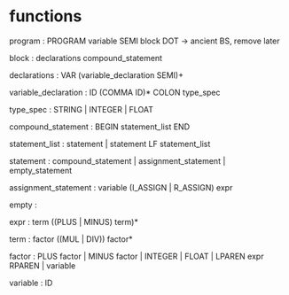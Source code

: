 # functions

program                 : PROGRAM variable SEMI block DOT -> ancient BS, remove later

block                   : declarations compound_statement

declarations            : VAR (variable_declaration SEMI)+

variable_declaration    : ID (COMMA ID)* COLON type_spec

type_spec               : STRING 
                        | INTEGER 
                        | FLOAT

compound_statement      : BEGIN statement_list END

statement_list          : statement 
                        | statement LF statement_list 

statement               : compound_statement 
                        | assignment_statement
                        | empty_statement

assignment_statement    : variable (I_ASSIGN | R_ASSIGN) expr

empty                   :

expr                    : term ((PLUS | MINUS) term)*

term                    : factor ((MUL | DIV)) factor*

factor                  : PLUS factor
                        | MINUS factor
                        | INTEGER
                        | FLOAT
                        | LPAREN expr RPAREN
                        | variable

variable                : ID